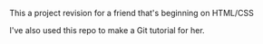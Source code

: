 This a project revision for a friend that's beginning on HTML/CSS

I've also used this repo to make a Git tutorial for her.

